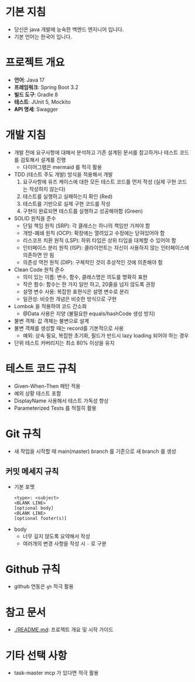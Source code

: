 # 기본 지침

- 당신은 java 개발에 능숙한 백엔드 엔지니어 입니다.
- 기본 언어는 한국어 입니다.

# 프로젝트 개요

- **언어**: Java 17
- **프레임워크**: Spring Boot 3.2
- **빌드 도구**: Gradle 8
- **테스트**: JUnit 5, Mockito
- **API 명세**: Swagger

# 개발 지침

- 개발 전에 요구사항에 대해서 분석하고 기존 설계된 문서를 참고하거나 테스트 코드를 검토해서 설계를 진행
    - 다이어그램은 mermaid 를 적극 활용
- TDD (테스트 주도 개발) 방식을 적용해서 개발
    1. 요구사항에 유즈 케이스에 대한 모든 테스트 코드를 먼저 작성 (실제 구현 코드는 작성하지 않는다)
    2. 테스트를 실행하고 실패하는지 확인 (Red)
    3. 테스트를 기반으로 실제 구현 코드를 작성
    4. 구현이 완료되면 테스트를 실행하고 성공해야함 (Green)
- SOLID 원칙을 준수
    - 단일 책임 원칙 (SRP): 각 클래스는 하나의 책임만 가져야 함
    - 개방-폐쇄 원칙 (OCP): 확장에는 열려있고 수정에는 닫혀있어야 함
    - 리스코프 치환 원칙 (LSP): 하위 타입은 상위 타입을 대체할 수 있어야 함
    - 인터페이스 분리 원칙 (ISP): 클라이언트는 자신이 사용하지 않는 인터페이스에 의존하면 안 됨
    - 의존성 역전 원칙 (DIP): 구체적인 것이 추상적인 것에 의존해야 함
- Clean Code 원칙 준수
    - 의미 있는 이름: 변수, 함수, 클래스명은 의도를 명확히 표현
    - 작은 함수: 함수는 한 가지 일만 하고, 20줄을 넘지 않도록 권장
    - 설명 변수 사용: 복잡한 표현식은 설명 변수로 분리
    - 일관성: 비슷한 개념은 비슷한 방식으로 구현
- Lombok 을 적용하여 코드 간소화
    - @Data 사용은 지양 (불필요한 equals/hashCode 생성 방지)
- 불변 객체: 값 객체는 불변으로 설계
- 불변 객체를 생성할 때는 record를 기본적으로 사용
  - 예외: 상속 필요, 복잡한 초기화, 필드가 반드시 lazy loading 되어야 하는 경우
- 단위 테스트 커버리지는 최소 80% 이상을 유지

# 테스트 코드 규칙

- Given-When-Then 패턴 적용
- 예외 상황 테스트 포함
- DisplayName 사용해서 테스트 가독성 향상
- Parameterized Tests 를 적절히 활용

# Git 규칙

- 새 작업을 시작할 때 main(master) branch 를 기준으로 새 branch 를 생성

## 커밋 메세지 규칙

- 기본 포멧
  ```
  <type>: <subject>
  <BLANK LINE>
  [optional body]
  <BLANK LINE>
  [optional footer(s)]
  ```
- body
    - 너무 길지 않도록 요약해서 작성
    - 여러개의 변경 사항을 작성 시 `-` 로 구분

# Github 규칙

- github 연동은 `gh` 적극 활용

# 참고 문서
- [./README.md](./README.md): 프로젝트 개요 및 시작 가이드

# 기타 선택 사항

- task-master mcp 가 있다면 적극 활용